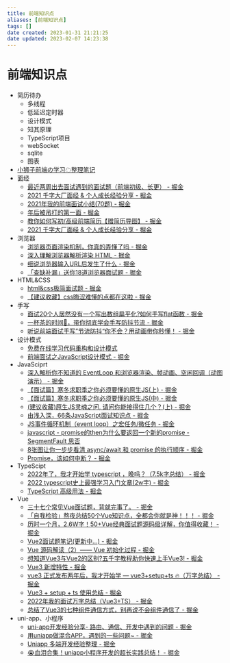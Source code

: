 ```yaml
---
title: 前端知识点
aliases: [前端知识点]
tags: []
date created: 2023-01-31 21:21:25
date updated: 2023-02-07 14:23:38
---
```


# 前端知识点

- 简历待办
	- 多线程
	- 低延迟定时器
	- 设计模式
	- 知其原理
	- TypeScript项目
	- webSocket
	- sqlite
	- 图表
- [小狮子前端の学习☁整理笔记](https://github.com/Chocolate1999/Front-end-learning-to-organize-notes)
- 面经
	- [最近两周出去面试遇到的面试题（前端初级、长更） - 掘金](https://juejin.cn/post/7073869980411887652)
	- [2021 千字大厂面经 & 个人成长经验分享 - 掘金](https://juejin.cn/post/6922290178836922381)
	- [2021年我的前端面试小结(70题) - 掘金](https://juejin.cn/post/7026947170683076621)
	- [年后被吊打的第一面 - 掘金](https://juejin.cn/post/7193979904458195005)
	- [教你如何写初/高级前端简历【赠简历导图】 - 掘金](https://juejin.cn/post/6844904121368068103)
	- [2021 千字大厂面经 & 个人成长经验分享 - 掘金](https://juejin.cn/post/6922290178836922381)
- 浏览器
	- [浏览器页面渲染机制，你真的弄懂了吗 - 掘金](https://juejin.cn/post/6844903695742664717)
	- [深入理解浏览器解析渲染 HTML - 掘金](https://juejin.cn/post/6844904131346300942)
	- [细说浏览器输入URL后发生了什么 - 掘金](https://juejin.cn/post/6844904054074654728)
	- [「查缺补漏」送你18道浏览器面试题 - 掘金](https://juejin.cn/post/6854573215830933512)
- HTML&CSS
	- [html&css极简面试题 - 掘金](https://juejin.cn/post/7032101520627728421)
	- [【建议收藏】css晦涩难懂的点都在这啦 - 掘金](https://juejin.cn/post/6888102016007176200)
- 手写
	- [面试20个人居然没有一个写出数组扁平化?如何手写flat函数 - 掘金](https://juejin.cn/post/7118763684209524767)
	- [一杯茶的时间🍵，带你彻底学会手写防抖节流 - 掘金](https://juejin.cn/post/7016502001911463950)
	- [听说前端面试手写”节流防抖“你不会？用动画带你秒懂！ - 掘金](https://juejin.cn/post/6962949488646291486)
- 设计模式
	- [免费在线学习代码重构和设计模式](https://refactoringguru.cn/)
	- [前端面试之JavaScript设计模式 - 掘金](https://juejin.cn/post/6844903861606416397)
- JavaSciprt
	- [深入解析你不知道的 EventLoop 和浏览器渲染、帧动画、空闲回调（动图演示） - 掘金](https://juejin.cn/post/6844904165462769678)
	- [【面试篇】寒冬求职季之你必须要懂的原生JS(上) - 掘金](https://juejin.cn/post/6844903815053852685)
	- [【面试篇】寒冬求职季之你必须要懂的原生JS(中) - 掘金](https://juejin.cn/post/6844903828093927431)
	- [(建议收藏)原生JS灵魂之问, 请问你能接得住几个？(上) - 掘金](https://juejin.cn/post/6844903974378668039)
	- [由浅入深，66条JavaScript面试知识点 - 掘金](https://juejin.cn/post/6844904200917221389)
	- [JS事件循环机制（event loop）之宏任务/微任务 - 掘金](https://juejin.cn/post/6844903638238756878)
	- [javascript - promise的then为什么要返回一个新的promise - SegmentFault 思否](https://segmentfault.com/q/1010000022049517/a-1020000022053181)
	- [8张图让你一步步看清 async/await 和 promise 的执行顺序 - 掘金](https://juejin.cn/post/6844903734321872910)
	- [Promise，该如何中断？ - 掘金](https://juejin.cn/post/7075525758810062855)
- TypeScipt
	- [2022年了，我才开始学 typescript ，晚吗？（7.5k字总结） - 掘金](https://juejin.cn/post/7124117404187099172)
	- [2022 typescript史上最强学习入门文章(2w字) - 掘金](https://juejin.cn/post/7018805943710253086)
	- [TypeScript 高级用法 - 掘金](https://juejin.cn/post/6926794697553739784)
- Vue
	- [三十七个常见Vue面试题，背就完事了。 - 掘金](https://juejin.cn/post/7043074656047202334)
	- [「自我检验」熬夜总结50个Vue知识点，全都会你就是神！！！ - 掘金](https://juejin.cn/post/6984210440276410399)
	- [历时一个月，2.6W字！50+Vue经典面试题源码级详解，你值得收藏！ - 掘金](https://juejin.cn/post/7097067108663558151)
	- [Vue2面试题笔记(更新中...) - 掘金](https://juejin.cn/post/6917144916455849991#heading-2)
	- [Vue 源码解读（2）—— Vue 初始化过程 - 掘金](https://juejin.cn/post/6950084496515399717)
	- [想知道Vue3与Vue2的区别?五千字教程助你快速上手Vue3! - 掘金](https://juejin.cn/post/7111129583713255461)
	- [Vue3 新增特性 - 掘金](https://juejin.cn/post/7179147881473900599)
	- [vue3 正式发布两年后，我才开始学 — vue3+setup+ts 🔥（万字总结） - 掘金](https://juejin.cn/post/7158331832512020511)
	- [Vue3 + setup + ts 使用总结 - 掘金](https://juejin.cn/post/7127668333565968421)
	- [2022年我的面试万字总结（Vue3+TS） - 掘金](https://juejin.cn/post/7160962909332307981)
	- [总结了Vue3的七种组件通信方式，别再说不会组件通信了 - 掘金](https://juejin.cn/post/7062740057018335245)
- uni-app、小程序
	- [uni-app开发经验分享- 路由、通信、开发中遇到的问题 - 掘金](https://juejin.cn/post/6919341967432220679#heading-11)
	- [用uniapp做混合APP，遇到的一些问题~ - 掘金](https://juejin.cn/post/7002053318373539871)
	- [Uniapp 多端开发经验整理 - 掘金](https://juejin.cn/post/7138221718518595621)
	- [😭血泪合集！uniapp小程序开发的超长实践总结！ - 掘金](https://juejin.cn/post/7020680215009427470#heading-35)
